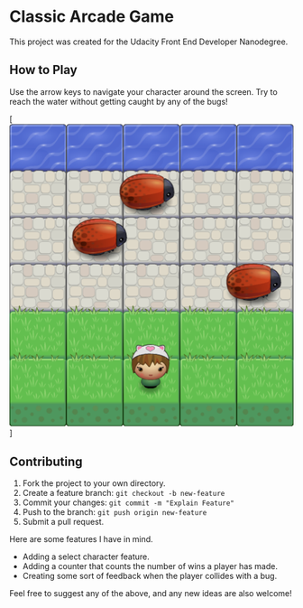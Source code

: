 # Classic Arcade Game

This project was created for the Udacity Front End Developer Nanodegree.


## How to Play

Use the arrow keys to navigate your character around the screen.
Try to reach the water without getting caught by any of the bugs!

[![demo](./images/demo.png)]


## Contributing

1. Fork the project to your own directory.
2. Create a feature branch: `git checkout -b new-feature`
3. Commit your changes: `git commit -m "Explain Feature"`
4. Push to the branch: `git push origin new-feature`
5. Submit a pull request.

Here are some features I have in mind.
- Adding a select character feature.
- Adding a counter that counts the number of wins a player has made.
- Creating some sort of feedback when the player collides with a bug.

Feel free to suggest any of the above, and any new ideas are also welcome!
